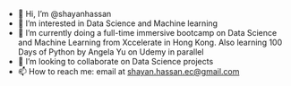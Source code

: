 - 👋 Hi, I’m @shayanhassan
- 👀 I’m interested in Data Science and Machine learning
- 🌱 I’m currently doing a full-time immersive bootcamp on Data Science and Machine Learning from Xccelerate in Hong Kong. Also learning 100 Days of Python by Angela Yu on Udemy in parallel
- 💞️ I’m looking to collaborate on Data Science projects
- 📫 How to reach me: email at shayan.hassan.ec@gmail.com

<!---
shayanhassan/shayanhassan is a ✨ special ✨ repository because its `README.md` (this file) appears on your GitHub profile.
You can click the Preview link to take a look at your changes.
--->
